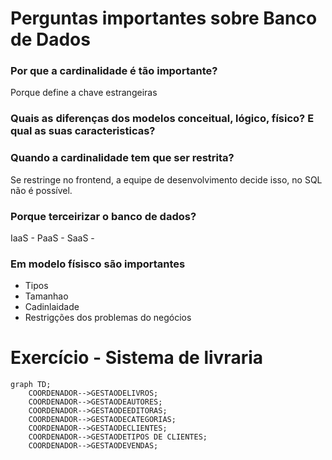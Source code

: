 # Perguntas importantes sobre Banco de Dados

### Por que a cardinalidade é tão importante?
Porque define a chave estrangeiras

### Quais as diferenças dos modelos conceitual, lógico, físico? E qual as suas caracteristicas?

### Quando a cardinalidade tem que ser restrita?
Se restringe no frontend, a equipe de desenvolvimento decide isso, no SQL não é possível.

### Porque terceirizar o banco de dados?
IaaS - 
PaaS - 
SaaS - 

### Em modelo físisco são importantes
* Tipos
* Tamanhao
* Cadinlaidade
* Restrigções dos problemas do negócios

# Exercício - Sistema de livraria

```mermaid
graph TD;
    COORDENADOR-->GESTAODELIVROS;
    COORDENADOR-->GESTAODEAUTORES;
    COORDENADOR-->GESTAODEEDITORAS;
    COORDENADOR-->GESTAODECATEGORIAS;
    COORDENADOR-->GESTAODECLIENTES;
    COORDENADOR-->GESTAODETIPOS DE CLIENTES;
    COORDENADOR-->GESTAODEVENDAS;
```
